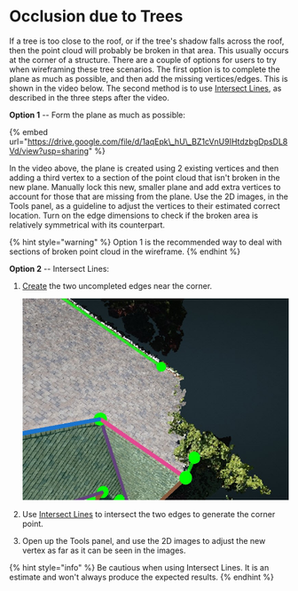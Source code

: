# Occlusion due to Trees

If a tree is too close to the roof, or if the tree's shadow falls across the roof, then the point cloud will probably be broken in that area. This usually occurs at the corner of a structure. There are a couple of options for users to try when wireframing these tree scenarios. The first option is to complete the plane as much as possible, and then add the missing vertices/edges. This is shown in the video below. The second method is to use [Intersect Lines](../advanced-function/intersect-lines.md), as described in the three steps after the video.

**Option 1** -- Form the plane as much as possible:

{% embed url="https://drive.google.com/file/d/1aqEpk\_hU\_BZ1cVnU9IHtdzbgDpsDL8Vd/view?usp=sharing" %}

In the video above, the plane is created using 2 existing vertices and then adding a third vertex to a section of the point cloud that isn't broken in the new plane. Manually lock this new, smaller plane and add extra vertices to account for those that are missing from the plane. Use the 2D images, in the Tools panel, as a guideline to adjust the vertices to their estimated correct location. Turn on the edge dimensions to check if the broken area is relatively symmetrical with its counterpart.

{% hint style="warning" %}
Option 1 is the recommended way to deal with sections of broken point cloud in the wireframe.
{% endhint %}

**Option 2** -- Intersect Lines:

1. [Create](../3d-scene-manipulation-tools/geometry/create.md) the two uncompleted edges near the corner.

   ![](../.gitbook/assets/2.jpg)

2. Use [Intersect Lines](../advanced-function/intersect-lines.md) to intersect the two edges to generate the corner point.
3. Open up the Tools panel, and use the 2D images to adjust the new vertex as far as it can be seen in the images.

{% hint style="info" %}
Be cautious when using Intersect Lines. It is an estimate and won't always produce the expected results. 
{% endhint %}

